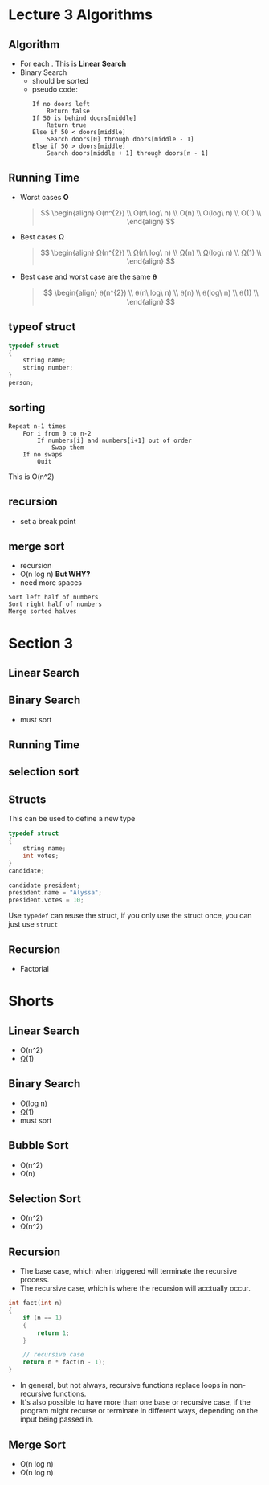 # Lecture 3 Algorithms

## Algorithm

-   For each . This is **Linear Search**
-   Binary Search
    -   should be sorted
    -   pseudo code:
        ```
        If no doors left
            Return false
        If 50 is behind doors[middle]
            Return true
        Else if 50 < doors[middle]
            Search doors[0] through doors[middle - 1]
        Else if 50 > doors[middle]
            Search doors[middle + 1] through doors[n - 1]
        ```

## Running Time

-   Worst cases **O**

    > $$
    > \begin{align}
    > O(n^{2}) \\
    > O(n\ log\ n)  \\
    > O(n) \\
    > O(log\ n) \\
    > O(1) \\
    > \end{align}
    > $$

-   Best cases **Ω**

    > $$
    > \begin{align}
    > Ω(n^{2}) \\
    > Ω(n\ log\ n)  \\
    > Ω(n) \\
    > Ω(log\ n) \\
    > Ω(1) \\
    > \end{align}
    > $$

-   Best case and worst case are the same **⍬**

    > $$
    > \begin{align}
    > ⍬(n^{2}) \\
    > ⍬(n\ log\ n)  \\
    > ⍬(n) \\
    > ⍬(log\ n) \\
    > ⍬(1) \\
    > \end{align}
    > $$

## typeof struct

```C
typedef struct
{
    string name;
    string number;
}
person;
```

## sorting

```
Repeat n-1 times
    For i from 0 to n-2
        If numbers[i] and numbers[i+1] out of order
            Swap them
    If no swaps
        Quit
```

This is O(n^2)

## recursion

-   set a break point

## merge sort

-   recursion
-   O(n log n) **But WHY?**
-   need more spaces

```
Sort left half of numbers
Sort right half of numbers
Merge sorted halves
```

# Section 3

## Linear Search

## Binary Search

-   must sort

## Running Time

## selection sort

## Structs

This can be used to define a new type

```c
typedef struct
{
    string name;
    int votes;
}
candidate;

candidate president;
president.name = "Alyssa";
president.votes = 10;
```

Use `typedef` can reuse the struct, if you only use the struct once, you can just use `struct`

## Recursion

-   Factorial

# Shorts

## Linear Search

-   O(n^2)
-   Ω(1)

## Binary Search

-   O(log n)
-   Ω(1)
-   must sort

## Bubble Sort

-   O(n^2)
-   Ω(n)

## Selection Sort

-   O(n^2)
-   Ω(n^2)

## Recursion

-   The base case, which when triggered will terminate the recursive process.
-   The recursive case, which is where the recursion will acctually occur.

```c
int fact(int n)
{
    if (n == 1)
    {
        return 1;
    }

    // recursive case
    return n * fact(n - 1);
}
```

-   In general, but not always, recursive functions replace loops in non-recursive functions.
-   It's also possible to have more than one base or recursive case, if the program might recurse or terminate in different ways, depending on the input being passed in.

## Merge Sort

-   O(n log n)
-   Ω(n log n)
